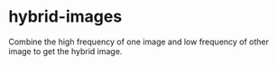 # hybrid-images
Combine the high frequency of one image and low frequency of other image to get the hybrid image.
